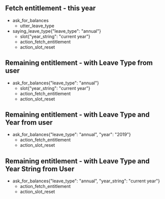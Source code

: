 ## Fetch entitlement - this year
* ask_for_balances
    - utter_leave_type
* saying_leave_type{"leave_type": "annual"}
    - slot{"year_string": "current year"}
    - action_fetch_entitlement
    - action_slot_reset

## Remaining entitlement - with Leave Type from user
* ask_for_balances{"leave_type": "annual"}
    - slot{"year_string": "current year"}
    - action_fetch_entitlement
    - action_slot_reset

## Remaining entitlement - with Leave Type and Year from user
* ask_for_balances{"leave_type": "annual", "year": "2019"}
    - action_fetch_entitlement
    - action_slot_reset

## Remaining entitlement - with Leave Type and Year String from User
* ask_for_balances{"leave_type": "annual", "year_string": "current year"}
    - action_fetch_entitlement
    - action_slot_reset
